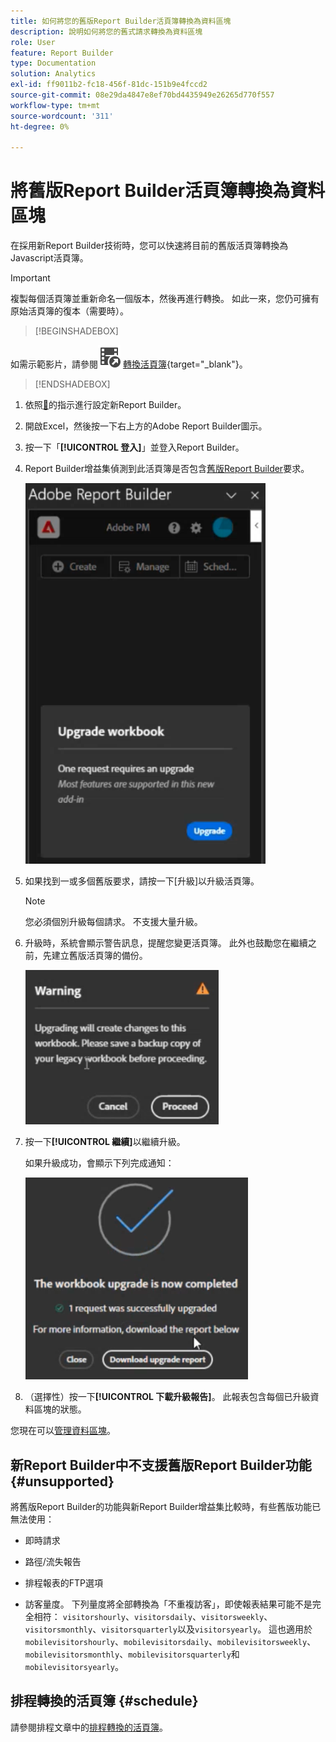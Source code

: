 ```yaml
---
title: 如何將您的舊版Report Builder活頁簿轉換為資料區塊
description: 說明如何將您的舊式請求轉換為資料區塊
role: User
feature: Report Builder
type: Documentation
solution: Analytics
exl-id: ff9011b2-fc18-456f-81dc-151b9e4fccd2
source-git-commit: 08e29da4847e8ef70bd4435949e26265d770f557
workflow-type: tm+mt
source-wordcount: '311'
ht-degree: 0%

---
```


# 將舊版Report Builder活頁簿轉換為資料區塊

在採用新Report Builder技術時，您可以快速將目前的舊版活頁簿轉換為Javascript活頁簿。

>[!IMPORTANT]
>
>複製每個活頁簿並重新命名一個版本，然後再進行轉換。 如此一來，您仍可擁有原始活頁簿的復本（需要時）。


>[!BEGINSHADEBOX]

如需示範影片，請參閱![VideoCheckout](/help/assets/icons/VideoCheckedOut.svg) [轉換活頁簿](https://video.tv.adobe.com/v/3434957?quality=12&learn=on){target="_blank"}。

>[!ENDSHADEBOX]



1. 依照[&#128279;](/help/analyze/report-builder/report-builder-setup.md)的指示進行設定新Report Builder。

1. 開啟Excel，然後按一下右上方的Adobe Report Builder圖示。

1. 按一下「**[!UICONTROL 登入]**」並登入Report Builder。

1. Report Builder增益集偵測到此活頁簿是否包含[舊版Report Builder](/help/analyze/legacy-report-builder/home.md)要求。

   ![升級活頁簿提示](assets/upgrade_workbook.png)

1. 如果找到一或多個舊版要求，請按一下[升級] **&#x200B;**&#x200B;以升級活頁簿。

   >[!NOTE]
   >
   >您必須個別升級每個請求。 不支援大量升級。


1. 升級時，系統會顯示警告訊息，提醒您變更活頁簿。 此外也鼓勵您在繼續之前，先建立舊版活頁簿的備份。

   ![升級警告](assets/upgrade_warning.png)

1. 按一下&#x200B;**[!UICONTROL 繼續]**&#x200B;以繼續升級。

   如果升級成功，會顯示下列完成通知：

   ![升級完成](assets/upgrade_complete.png)

1. （選擇性）按一下&#x200B;**[!UICONTROL 下載升級報告]**。 此報表包含每個已升級資料區塊的狀態。

您現在可以[管理資料區塊](/help/analyze/report-builder/manage-reportbuilder.md)。


## 新Report Builder中不支援舊版Report Builder功能 {#unsupported}

將舊版Report Builder的功能與新Report Builder增益集比較時，有些舊版功能已無法使用：

- 即時請求

- 路徑/流失報告

- 排程報表的FTP選項

- 訪客量度。 下列量度將全部轉換為「不重複訪客」，即使報表結果可能不是完全相符： `visitorshourly`、`visitorsdaily`、`visitorsweekly`、`visitorsmonthly`、`visitorsquarterly`以及`visitorsyearly`。 這也適用於`mobilevisitorshourly`、`mobilevisitorsdaily`、`mobilevisitorsweekly`、`mobilevisitorsmonthly`、`mobilevisitorsquarterly`和`mobilevisitorsyearly`。

## 排程轉換的活頁簿 {#schedule}

請參閱排程文章中的[排程轉換的活頁簿](/help/analyze/report-builder/schedule-reportbuilder.md)。